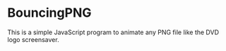# BouncingPNG

This is a simple JavaScript program to animate any PNG file like the DVD logo screensaver.
